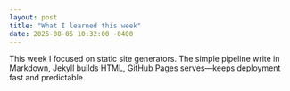 ```yaml
---
layout: post
title: "What I learned this week"
date: 2025-08-05 10:32:00 -0400
---
```


This week I focused on static site generators. The simple pipeline write in Markdown,
Jekyll builds HTML, GitHub Pages serves—keeps deployment fast and predictable.

